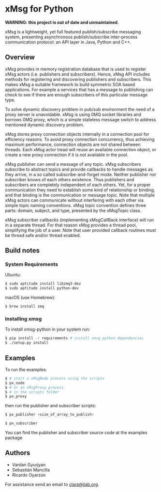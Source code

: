 # xMsg for Python

**WARNING: this project is out of date and unmaintained.**

xMsg is a lightweight, yet full featured publish/subscribe messaging system, presenting asynchronous publish/subscribe inter-process communication protocol: an API layer in Java, Python and C++.


## Overview

xMsg provides in memory registration database that is used to register xMsg actors (i.e. publishers and subscribers). Hence, xMsg API includes methods for registering and discovering publishers and subscribers. This makes xMsg a suitable framework to build symmetric SOA based applications. For example a services that has a message to publishing can check to see if there are enough subscribers of this particular message type.

To solve dynamic discovery problem in pub/sub environment the need of a proxy server is unavoidable. xMsg is using 0MQ socket libraries and borrows 0MQ proxy, which is a simple stateless message switch to address mentioned dynamic discovery problem.

xMsg stores proxy connection objects internally in a connection pool for efficiency reasons. To avoid proxy connection concurrency, thus achieving maximum performance, connection objects are not shared between threads. Each xMsg actor tread will reuse an available connection object, or create a new proxy connection if it is not available in the pool.

xMsg publisher can send a message of any topic. xMsg subscribers subscribe to abstract topics and provide callbacks to handle messages as they arrive, in a so called subscribe-and-forget mode. Neither publisher nor subscriber knows of each others existence. Thus publishers and subscribers are completely independent of each others. Yet, for a proper communication they need to establish some kind of relationship or binding, and that binding is the communication or message topic. Note that multiple xMsg actors can communicate without interfering with each other via simple topic naming conventions. xMsg topic convention defines three parts: domain, subject, and type, presented by the xMsgTopic class.

xMsg subscriber callbacks (implementing xMsgCallBack interface) will run in a separate thread. For that reason xMsg provides a thread pool, simplifying the job of a user. Note that user provided callback routines must be thread safe and/or thread enabled.


## Build notes

### System Requirements

Ubuntu:
```sh
$ sudo aptitude install libzmq3-dev
$ sudo aptitude install python-dev
```

macOS (use Homebrew):
```sh
$ brew install zmq
```

### Installing xmsg

To install xmsg-python in your system run:

```sh
$ pip install -r requirements # install xmsg python dependencies
$ ./setup.py install
```


## Examples

To run the examples:

```sh
$ # start a xMsgNode process using the scripts
$ px_node
$ # or an xMsgProxy process 
$ # in the scripts folder
$ px_proxy
```

then run the publisher and subscriber scripts:

```sh
$ px_publisher <size_of_array_to_publish>
```

```sh
$ px_subscriber
```

You can find the publisher and subscriber source code at the examples package


## Authors

* Vardan Gyurjyan
* Sebastián Mancilla
* Ricardo Oyarzún

For assistance send an email to [clara@jlab.org](mailto:clara@jlab.org).
